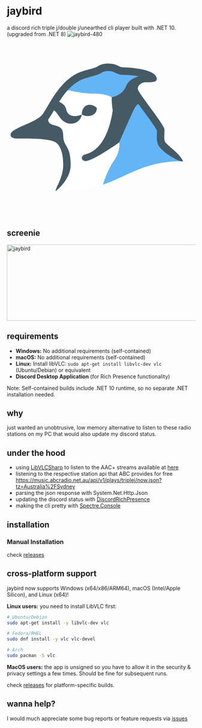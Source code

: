 # jaybird
a discord rich triple j/double j/unearthed cli player built with .NET 10. (upgraded from .NET 8)
![jaybird-480](https://github.com/user-attachments/assets/4284c356-7466-44fe-8e80-3400efebdfc1)<svg xmlns="http://www.w3.org/2000/svg"  viewBox="0 0 48 48" width="480px" height="480px"><path fill="#fff" d="M47.015,33c-1.025-2.288-4.951-4.092-5.19-4.975s-0.018-2.209-0.055-3.423 c-0.037-1.215-6.375-8.991-6.975-10.528c-0.291-0.746,0.628-2.715,1.988-2.715c1.613,0,2.864,1.062,2.864-0.042 c0-2.733-7.065-2.401-8.454-2.401c-1.252,0-1.597-1.049-4.321-1.132c-0.58,0-1.652-0.037-2.554,0.58 c-0.902,0.617-3.248,0.644-5.052,1.436c-5.45,2.391-8.025,9.331-9.442,11.043c-1.901,2.296-7.97,3.227-8.406,4.831 c-0.263,0.965,0.4,0.538,1.712,0.538s8.475,0.511,10.187,1.643c1.712,1.132,1.948,4.113,1.948,6.17C15.264,37.351,13.015,40,13,41 c0,0,5.702,0.248,11.456-1.371C31.666,37.6,36,33,47.015,33z"/><path fill="#64b5f6" d="M25.626,39.266C32.164,37.101,36.61,33,47.015,33c-1.025-2.288-5.646-3.944-5.885-4.828 c-0.239-0.883-0.626-2.126-0.663-3.34s-5.998-9.202-6.598-10.739c-0.291-0.746,0.987-3.244,2.347-3.244 c1.613,0,2.706,1.27,2.706,0.166c0-2.733-6.603-1.891-7.992-1.891c-1.252,0-1.234-0.041-3.957-0.124 c-0.58,0-1.546-0.907-2.447-0.29c-0.902,0.617-3.124,1.155-4.928,1.946c-2.083,0.914-4.195,1.3-5.57,3.007l1.286,0.154 c0,0,4.114,1.183,7.685,1.183S28,16,28,16l1.485,2.675L30,28c0,0,0.428,2.339-1.486,4.99C27.354,34.596,26.263,37.32,25.626,39.266 z"/><path fill="#455a64" d="M35.512,10.393c0,0-2.77,0.313-3.727,2.706S28,16,28,16s-0.08,1.377,0.252,3.499 c-1.767,11.544-7.269,11.472-7.863,11.94c-0.805,0.634-0.247,1.551,0.616,1.551C23.005,32.99,30,28,30,28s2.603-6.098,4.086-9.123 c0.73-1.489,2.245-1.537,2.245-1.537L34,14"/><path fill="#455a64" d="M20,20.563c0,0-2.575,1.188-3.716-0.331c-0.808-1.075,0.028-2.075-2.926-3.296l-2.112,2.388 c0,0,0.924-0.043,1.111,0.035c1.387,0.573,1.933,3.648,4.639,3.648S20,20.563,20,20.563"/><path fill="#455a64" d="M24,18.854c0,0-0.669-0.854-2-0.854c-1,0-2,0.854-2,2.563C21.364,21.416,24,21.1,24,18.854z"/><path fill="#455a64" d="M17.029,34.025c0-5.54-2.008-4.571-2.008-8.068c0-3.419-3.886-1.663-4.015-4.01 c0.368-0.511,1.065-1.632,1.531-2.431c1.552-2.661,3.898-6.682,7.426-8.23c0.719-0.315,1.611-0.557,2.473-0.792 c1.194-0.324,2.224-0.604,2.978-1.119c0.371-0.254,1.061-0.372,1.558-0.376c1.129,0.038,1.504,0.229,1.938,0.45 c0.471,0.24,1.116,0.57,2.112,0.57c1.378,0,2.897,0.154,4.18,0.388c-0.664,0.311-1.243,0.79-1.654,1.393 c-0.625,0.915-0.776,1.969-0.416,2.892c0.326,0.835,1.283,2.176,3.39,5.039c1.178,1.6,3.107,4.223,3.539,5.104 c0,0.283-0.012,0.566-0.025,0.862c-0.035,0.806-0.071,1.64,0.163,2.503c0.258,0.951,1.031,1.622,2.203,2.637 c0.561,0.486,3.97,2.648,4.614,2.165c-1.025-2.288-4.647-4.441-4.886-5.325c-0.239-0.883-0.037-1.932-0.074-3.147 s-6.46-9.028-7.061-10.564c-0.291-0.746,0.646-1.962,2.006-1.962c2.132,0,3.011-0.126,3.011-0.913c0-2.681-7.601-3.07-8.991-3.07 c-1.252,0-1.298-0.937-4.021-1.02c-0.58,0-1.813,0.109-2.715,0.725c-0.902,0.617-3.322,0.939-5.126,1.73 c-5.45,2.391-8.227,9.386-9.644,11.098c-1.901,2.296-8.041,3.549-8.477,5.153c-0.263,0.965,0.669,1.28,1.98,1.28 c0.257,0,0.731-0.005,1.339-0.005c2.494,0,7.251,0.089,8.627,0.999c1.712,1.132,2.057,3.989,2.057,6.046 C15.041,37.351,13.015,40,13,41C13,41,17.029,38,17.029,34.025z"/></svg>


## screenie
<img width="769" height="203" alt="jaybird" src="https://github.com/user-attachments/assets/258a2661-0631-452f-8e51-dbcf720915b3" />

## requirements
- **Windows:** No additional requirements (self-contained)
- **macOS:** No additional requirements (self-contained)  
- **Linux:** Install libVLC: `sudo apt-get install libvlc-dev vlc` (Ubuntu/Debian) or equivalent
- **Discord Desktop Application** (for Rich Presence functionality)

Note: Self-contained builds include .NET 10 runtime, so no separate .NET installation needed.

## why
just wanted an unobtrusive, low memory alternative to listen to these radio stations on my PC that would also update my discord status.

## under the hood
- using [LibVLCSharp](https://www.nuget.org/packages/LibVLCSharp) to listen to the AAC+ streams available at [here](https://help.abc.net.au/hc/en-us/articles/4402927208079-Where-can-I-find-direct-stream-URLs-for-ABC-Radio-stations)
- listening to the respective station api that ABC provides for free https://music.abcradio.net.au/api/v1/plays/triplej/now.json?tz=Australia%2FSydney
- parsing the json response with System.Net.Http.Json
- updating the discord status with [DiscordRichPresence](https://github.com/Lachee/discord-rpc-csharp)
- making the cli pretty with [Spectre.Console](https://www.nuget.org/packages/Spectre.Console)


## installation

### Manual Installation
check [releases](https://github.com/uncleLukie/jaybird/releases)


## cross-platform support
jaybird now supports Windows (x64/x86/ARM64), macOS (Intel/Apple Silicon), and Linux (x64)!

**Linux users:** you need to install LibVLC first:
```bash
# Ubuntu/Debian
sudo apt-get install -y libvlc-dev vlc

# Fedora/RHEL
sudo dnf install -y vlc vlc-devel

# Arch
sudo pacman -S vlc
```

**MacOS users:** the app is unsigned so you have to allow it in the security & privacy settings a few times. Should be fine for subsequent runs.

check [releases](https://github.com/uncleLukie/jaybird/releases) for platform-specific builds.


## wanna help?
I would much appreciate some bug reports or feature requests via [issues](https://github.com/uncleLukie/jaybird/issues)
